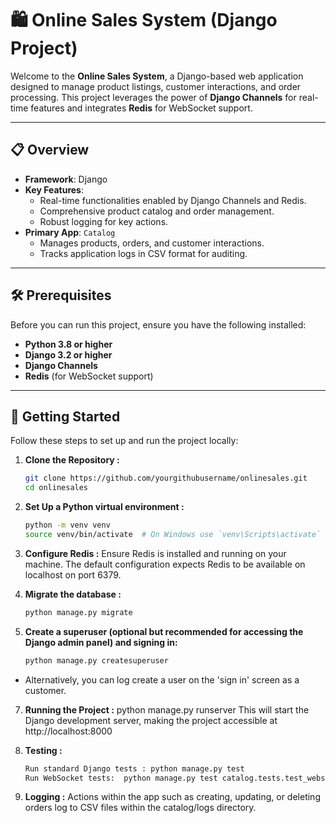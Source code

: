 # 🛍️ Online Sales System (Django Project)

Welcome to the **Online Sales System**, a Django-based web application designed to manage product listings, customer interactions, and order processing. This project leverages the power of **Django Channels** for real-time features and integrates **Redis** for WebSocket support.

---

## 📋 Overview

- **Framework**: Django
- **Key Features**:
  - Real-time functionalities enabled by Django Channels and Redis.
  - Comprehensive product catalog and order management.
  - Robust logging for key actions.
- **Primary App**: `Catalog`
  - Manages products, orders, and customer interactions.
  - Tracks application logs in CSV format for auditing.

---

## 🛠️ Prerequisites

Before you can run this project, ensure you have the following installed:
- **Python 3.8 or higher**
- **Django 3.2 or higher**
- **Django Channels**
- **Redis** (for WebSocket support)

---

## 🚀 Getting Started

Follow these steps to set up and run the project locally:


1. **Clone the Repository :**
   ```bash
   git clone https://github.com/yourgithubusername/onlinesales.git
   cd onlinesales

2. **Set Up a Python virtual environment :**
   ```bash
   python -m venv venv
   source venv/bin/activate  # On Windows use `venv\Scripts\activate`

4. **Configure Redis :**
  Ensure Redis is installed and running on your machine. The default configuration expects Redis to be available on localhost on port 6379.

5. **Migrate the database :**
      ```bash
   python manage.py migrate

6. **Create a superuser (optional but recommended for accessing the Django admin panel) and signing in:**
      ```bash
   python manage.py createsuperuser
- Alternatively, you can log create a user on the 'sign in' screen as a customer.

7. **Running the Project :**
  python manage.py runserver
  This will start the Django development server, making the project accessible at http://localhost:8000

8. **Testing :**
      ```bash
      Run standard Django tests : python manage.py test
      Run WebSocket tests:  python manage.py test catalog.tests.test_websockets

9. **Logging :**
  Actions within the app such as creating, updating, or deleting orders log to CSV files within the catalog/logs directory.
